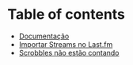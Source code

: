 # Table of contents

* [Documentação](README.md)
* [Importar Streams no Last.fm](importar-streams.md)
* [Scrobbles não estão contando](scrobbles-nao-estao-contando.md)
